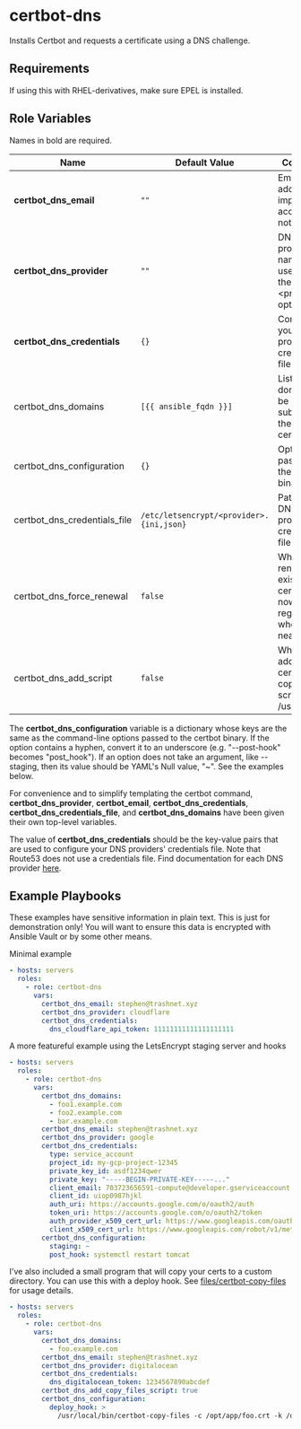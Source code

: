 certbot-dns
=========
Installs Certbot and requests a certificate using a DNS challenge.

Requirements
------------
If using this with RHEL-derivatives, make sure EPEL is installed.

Role Variables
--------------
Names in bold are required.

| Name | Default Value | Comments |
| ---- | ------------- | -------- |
| **certbot_dns_email** | `""` | Email address for important account notifications |
| **certbot_dns_provider** | `""` | DNS provider name as used with the --dns-\<provider\> option |
| **certbot_dns_credentials** | `{}` | Contents of your DNS provider's credentials file |
| certbot\_dns\_domains | `[{{ ansible_fqdn }}]` | List of domains to be used as subjects for the certificate |
| certbot\_dns\_configuration | `{}` | Options as passed to the certbot binary. |
| certbot\_dns\_credentials\_file | `/etc/letsencrypt/<provider>.{ini,json}` | Path to your DNS provider's credentials file |
| certbot\_dns\_force\_renewal | `false` | Whether to renew an existing certificate now, regardless of whether it is near expiry |
| certbot\_dns\_add\_script | `false` | Whether to add the certbot-copy-files script to /usr/local/bin |

The **certbot_dns_configuration** variable is a dictionary whose keys are the same as the command-line options passed to the certbot binary. If the option contains a hyphen, convert it to an underscore (e.g. "--post-hook" becomes "post\_hook"). If an option does not take an argument, like --staging, then its value should be YAML's Null value, "~". See the examples below.

For convenience and to simplify templating the certbot command, **certbot_dns_provider**, **certbot_email**, **certbot_dns_credentials**, **certbot_dns_credentials_file**, and **certbot_dns_domains** have been given their own top-level variables.

The value of **certbot_dns_credentials** should be the key-value pairs that are used to configure your DNS providers' credentials file. Note that Route53 does not use a credentials file. Find documentation for each DNS provider [here](https://eff-certbot.readthedocs.io/en/stable/using.html#dns-plugins).

Example Playbooks
-----------------
These examples have sensitive information in plain text. This is just for demonstration only! You will want to ensure this data is encrypted with Ansible Vault or by some other means.

Minimal example
``` yaml
- hosts: servers
  roles:
    - role: certbot-dns
      vars:
        certbot_dns_email: stephen@trashnet.xyz
        certbot_dns_provider: cloudflare
        certbot_dns_credentials:
          dns_cloudflare_api_token: 11111111111111111111
```

A more featureful example using the LetsEncrypt staging server and hooks
``` yaml
- hosts: servers
  roles:
    - role: certbot-dns
      vars:
        certbot_dns_domains:
          - foo1.example.com
          - foo2.example.com
          - bar.example.com
        certbot_dns_email: stephen@trashnet.xyz
        certbot_dns_provider: google
        certbot_dns_credentials:
          type: service_account
          project_id: my-gcp-project-12345
          private_key_id: asdf1234qwer
          private_key: "-----BEGIN-PRIVATE-KEY-----..."
          client_email: 703723656591-compute@developer.gserviceaccount.com
          client_id: uiop0987hjkl
          auth_uri: https://accounts.google.com/o/oauth2/auth
          token_uri: https://accounts.google.com/o/oauth2/token
          auth_provider_x509_cert_url: https://www.googleapis.com/oauth2/v1/certs
          client_x509_cert_url: https://www.googleapis.com/robot/v1/metadata/x509/703723656591-compute@developer.gserviceaccount.com
        certbot_dns_configuration:
          staging: ~
          post_hook: systemctl restart tomcat
```

I've also included a small program that will copy your certs to a custom directory. You can use this with a deploy hook. See [files/certbot-copy-files](files/certbot-copy-files) for usage details.
``` yaml
- hosts: servers
  roles:
    - role: certbot-dns
      vars:
        certbot_dns_domains:
          - foo.example.com
        certbot_dns_email: stephen@trashnet.xyz
        certbot_dns_provider: digitalocean
        certbot_dns_credentials:
          dns_digitalocean_token: 1234567890abcdef
        certbot_dns_add_copy_files_script: true
        certbot_dns_configuration:
          deploy_hook: >
            /usr/local/bin/certbot-copy-files -c /opt/app/foo.crt -k /opt/app/foo.key foo.example.com
```

